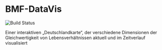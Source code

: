 # BMF-DataVis
![Build Status](https://travis-ci.com/jacobrvl/BMF-DataVis.svg?token=YVGoNQSNLmaJ3qdmXvGb&branch=master)

Einer interaktiven „Deutschlandkarte“, der verschiedene Dimensionen der Gleichwertigkeit von Lebensverhältnissen aktuell und im Zeitverlauf visualisiert 

